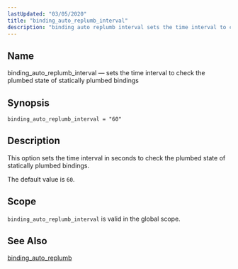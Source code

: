 ```yaml
---
lastUpdated: "03/05/2020"
title: "binding_auto_replumb_interval"
description: "binding auto replumb interval sets the time interval to check the plumbed state of statically plumbed bindings binding auto replumb interval 60 This option sets the time interval in seconds to check the plumbed state of statically plumbed bindings The default value is 60 binding auto replumb interval is valid..."
---
```


<a name="conf.ref.binding_auto_replumb_interval"></a> 
## Name

binding_auto_replumb_interval — sets the time interval to check the plumbed state of statically plumbed bindings

## Synopsis

`binding_auto_replumb_interval = "60"`

<a name="idp23534496"></a> 
## Description

This option sets the time interval in seconds to check the plumbed state of statically plumbed bindings.

The default value is `60`.

<a name="idp23537312"></a> 
## Scope

`binding_auto_replumb_interval` is valid in the global scope.

<a name="idp23539584"></a> 
## See Also

[binding_auto_replumb](/momentum/4/config/ref-binding-auto-replumb)